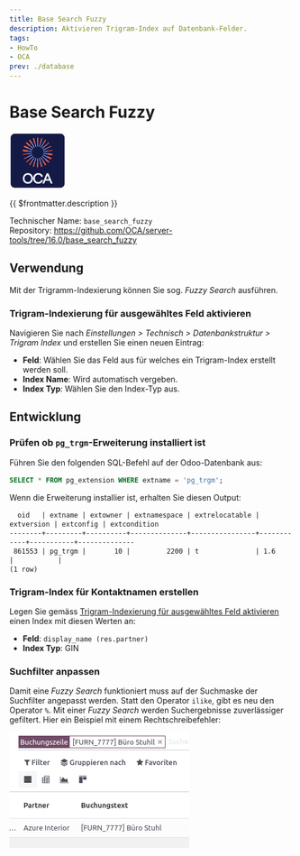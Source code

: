 ```yaml
---
title: Base Search Fuzzy
description: Aktivieren Trigram-Index auf Datenbank-Felder.
tags:
- HowTo
- OCA
prev: ./database
---
```

# Base Search Fuzzy
![icon_oca_app](attachments/icon_oca_app.png)

{{ $frontmatter.description }}

Technischer Name: `base_search_fuzzy`\
Repository: <https://github.com/OCA/server-tools/tree/16.0/base_search_fuzzy>

## Verwendung

Mit der Trigramm-Indexierung können Sie sog. *Fuzzy Search* ausführen. 

### Trigram-Indexierung für ausgewähltes Feld aktivieren

Navigieren Sie nach *Einstellungen > Technisch > Datenbankstruktur > Trigram Index* und erstellen Sie einen neuen Eintrag:

* **Feld**: Wählen Sie das Feld aus für welches ein Trigram-Index erstellt werden soll.
* **Index Name**: Wird automatisch vergeben.
* **Index Typ**: Wählen Sie den Index-Typ aus.

## Entwicklung

### Prüfen ob `pg_trgm`-Erweiterung installiert ist

Führen Sie den folgenden SQL-Befehl auf der Odoo-Datenbank aus:

```sql
SELECT * FROM pg_extension WHERE extname = 'pg_trgm';
```

Wenn die Erweiterung installier ist, erhalten Sie diesen Output:

```
  oid   | extname | extowner | extnamespace | extrelocatable | extversion | extconfig | extcondition
--------+---------+----------+--------------+----------------+------------+-----------+--------------
 861553 | pg_trgm |       10 |         2200 | t              | 1.6        |           |
(1 row)
```

### Trigram-Index für Kontaktnamen erstellen

Legen Sie gemäss [Trigram-Indexierung für ausgewähltes Feld aktivieren](#Trigram-Indexierung%20für%20ausgewähltes%20Feld%20aktivieren) einen Index mit diesen Werten an:

* **Feld**: `display_name (res.partner)`
* **Index Typ**: GIN

### Suchfilter anpassen

Damit eine *Fuzzy Search* funktioniert muss auf der Suchmaske der Suchfilter  angepasst werden. Statt den Operator `ilike`, gibt es neu den Operator `%`. Mit einer *Fuzzy Search* werden Suchergebnisse zuverlässiger gefiltert. Hier ein Beispiel mit einem Rechtschreibefehler:

![](attachments/Base%20Search%20Fuzzy.png)

